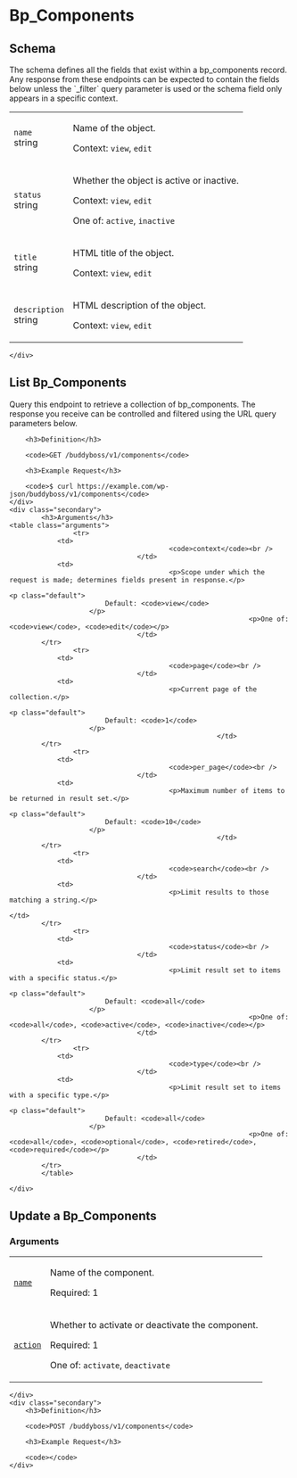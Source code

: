 ---
---

# Bp_Components

<section class="route">
	<div class="primary">
		<h2>Schema</h2>
<p>The schema defines all the fields that exist within a bp_components record. Any response from these endpoints can be expected to contain the fields below unless the `_filter` query parameter is used or the schema field only appears in a specific context.</p>
<table class="attributes">
			<tr id="schema-name">
			<td>
				<code>name</code><br />
				<span class="type">
					string				</span>
			</td>
			<td>
				<p>Name of the object.</p>
								<p class="context">Context: <code>view</code>, <code>edit</code></p>
							</td>
		</tr>
			<tr id="schema-status">
			<td>
				<code>status</code><br />
				<span class="type">
					string				</span>
			</td>
			<td>
				<p>Whether the object is active or inactive.</p>
								<p class="context">Context: <code>view</code>, <code>edit</code></p>
									<p>One of: <code>active</code>, <code>inactive</code></p>
							</td>
		</tr>
			<tr id="schema-title">
			<td>
				<code>title</code><br />
				<span class="type">
					string				</span>
			</td>
			<td>
				<p>HTML title of the object.</p>
								<p class="context">Context: <code>view</code>, <code>edit</code></p>
							</td>
		</tr>
			<tr id="schema-description">
			<td>
				<code>description</code><br />
				<span class="type">
					string				</span>
			</td>
			<td>
				<p>HTML description of the object.</p>
								<p class="context">Context: <code>view</code>, <code>edit</code></p>
							</td>
		</tr>
	</table>

	</div>
</section>

<div><section class="route">
	<div class="primary">
		<h2>List Bp_Components</h2>
		<p>Query this endpoint to retrieve a collection of bp_components. The response you receive can be controlled and filtered using the URL query parameters below.</p>

		<h3>Definition</h3>

		<code>GET /buddyboss/v1/components</code>

		<h3>Example Request</h3>

		<code>$ curl https://example.com/wp-json/buddyboss/v1/components</code>
	</div>
	<div class="secondary">
			<h3>Arguments</h3>
	<table class="arguments">
					<tr>
				<td>
											<code>context</code><br />
									</td>
				<td>
											<p>Scope under which the request is made; determines fields present in response.</p>
																					<p class="default">
							Default: <code>view</code>
						</p>
																<p>One of: <code>view</code>, <code>edit</code></p>
									</td>
			</tr>
					<tr>
				<td>
											<code>page</code><br />
									</td>
				<td>
											<p>Current page of the collection.</p>
																					<p class="default">
							Default: <code>1</code>
						</p>
														</td>
			</tr>
					<tr>
				<td>
											<code>per_page</code><br />
									</td>
				<td>
											<p>Maximum number of items to be returned in result set.</p>
																					<p class="default">
							Default: <code>10</code>
						</p>
														</td>
			</tr>
					<tr>
				<td>
											<code>search</code><br />
									</td>
				<td>
											<p>Limit results to those matching a string.</p>
																								</td>
			</tr>
					<tr>
				<td>
											<code>status</code><br />
									</td>
				<td>
											<p>Limit result set to items with a specific status.</p>
																					<p class="default">
							Default: <code>all</code>
						</p>
																<p>One of: <code>all</code>, <code>active</code>, <code>inactive</code></p>
									</td>
			</tr>
					<tr>
				<td>
											<code>type</code><br />
									</td>
				<td>
											<p>Limit result set to items with a specific type.</p>
																					<p class="default">
							Default: <code>all</code>
						</p>
																<p>One of: <code>all</code>, <code>optional</code>, <code>retired</code>, <code>required</code></p>
									</td>
			</tr>
			</table>

	</div>
</section>
<section class="route">
	<div class="primary">
		<h2>Update a Bp_Components</h2>
			<h3>Arguments</h3>
	<table class="arguments">
					<tr>
				<td>
											<code><a href="#schema-name">name</a></code><br />
									</td>
				<td>
											<p>Name of the component.</p>
																<p class="required">
							Required: 1
						</p>
																			</td>
			</tr>
					<tr>
				<td>
											<code><a href="#schema-action">action</a></code><br />
									</td>
				<td>
											<p>Whether to activate or deactivate the component.</p>
																<p class="required">
							Required: 1
						</p>
																					<p>One of: <code>activate</code>, <code>deactivate</code></p>
									</td>
			</tr>
			</table>

	</div>
	<div class="secondary">
		<h3>Definition</h3>

		<code>POST /buddyboss/v1/components</code>

		<h3>Example Request</h3>

		<code></code>
	</div>
</section>
</div>
